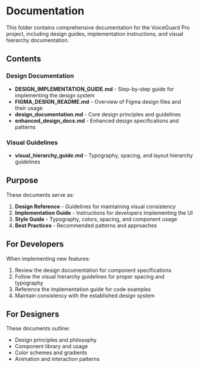 # Documentation

This folder contains comprehensive documentation for the VoiceGuard Pro project, including design guides, implementation instructions, and visual hierarchy documentation.

## Contents

### Design Documentation
- **DESIGN_IMPLEMENTATION_GUIDE.md** - Step-by-step guide for implementing the design system
- **FIGMA_DESIGN_README.md** - Overview of Figma design files and their usage
- **design_documentation.md** - Core design principles and guidelines
- **enhanced_design_docs.md** - Enhanced design specifications and patterns

### Visual Guidelines
- **visual_hierarchy_guide.md** - Typography, spacing, and layout hierarchy guidelines

## Purpose

These documents serve as:
1. **Design Reference** - Guidelines for maintaining visual consistency
2. **Implementation Guide** - Instructions for developers implementing the UI
3. **Style Guide** - Typography, colors, spacing, and component usage
4. **Best Practices** - Recommended patterns and approaches

## For Developers

When implementing new features:
1. Review the design documentation for component specifications
2. Follow the visual hierarchy guidelines for proper spacing and typography
3. Reference the implementation guide for code examples
4. Maintain consistency with the established design system

## For Designers

These documents outline:
- Design principles and philosophy
- Component library and usage
- Color schemes and gradients
- Animation and interaction patterns
